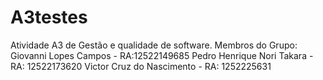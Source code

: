 # A3testes
Atividade A3 de Gestão e qualidade de software.
Membros do Grupo: 
Giovanni Lopes Campos - RA:12522149685
Pedro Henrique Nori Takara - RA: 12522173620
Victor Cruz do Nascimento - RA: 1252225631

